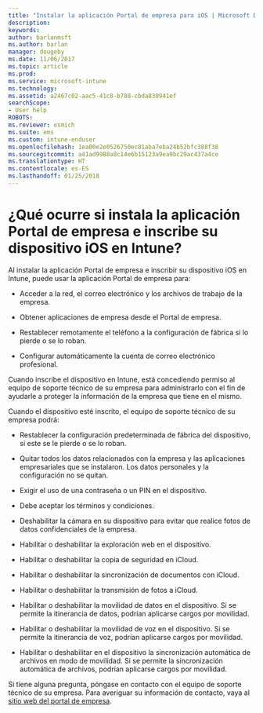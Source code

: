```yaml
---
title: "Instalar la aplicación Portal de empresa para iOS | Microsoft Docs"
description: 
keywords: 
author: barlanmsft
ms.author: barlan
manager: dougeby
ms.date: 11/06/2017
ms.topic: article
ms.prod: 
ms.service: microsoft-intune
ms.technology: 
ms.assetid: a2467c02-aac5-41c8-b788-cbda830941ef
searchScope:
- User help
ROBOTS: 
ms.reviewer: esmich
ms.suite: ems
ms.custom: intune-enduser
ms.openlocfilehash: 1ea00e2e0526750ec81aba7eba24b52bfc388f38
ms.sourcegitcommit: a41ad9988a8c14e6b15123a9ea9bc29ac437a4ce
ms.translationtype: HT
ms.contentlocale: es-ES
ms.lasthandoff: 01/25/2018
---
```

# <a name="what-happens-if-you-install-the-company-portal-app-and-enroll-your-ios-device-in-intune"></a>¿Qué ocurre si instala la aplicación Portal de empresa e inscribe su dispositivo iOS en Intune?

Al instalar la aplicación Portal de empresa e inscribir su dispositivo iOS en Intune, puede usar la aplicación Portal de empresa para:

-   Acceder a la red, el correo electrónico y los archivos de trabajo de la empresa.

-   Obtener aplicaciones de empresa desde el Portal de empresa.

-   Restablecer remotamente el teléfono a la configuración de fábrica si lo pierde o se lo roban.

-   Configurar automáticamente la cuenta de correo electrónico profesional.

Cuando inscribe el dispositivo en Intune, está concediendo permiso al equipo de soporte técnico de su empresa para administrarlo con el fin de ayudarle a proteger la información de la empresa que tiene en el mismo.

Cuando el dispositivo esté inscrito, el equipo de soporte técnico de su empresa podrá:

-   Restablecer la configuración predeterminada de fábrica del dispositivo, si este se le pierde o se lo roban.

-   Quitar todos los datos relacionados con la empresa y las aplicaciones empresariales que se instalaron. Los datos personales y la configuración no se quitan.

-   Exigir el uso de una contraseña o un PIN en el dispositivo.

-   Debe aceptar los términos y condiciones.

-   Deshabilitar la cámara en su dispositivo para evitar que realice fotos de datos confidenciales de la empresa.

-   Habilitar o deshabilitar la exploración web en el dispositivo.

-   Habilitar o deshabilitar la copia de seguridad en iCloud.

-   Habilitar o deshabilitar la sincronización de documentos con iCloud.

-   Habilitar o deshabilitar la transmisión de fotos a iCloud.

-   Habilitar o deshabilitar la movilidad de datos en el dispositivo. Si se permite la itinerancia de datos, podrían aplicarse cargos por movilidad.

-   Habilitar o deshabilitar la movilidad de voz en el dispositivo. Si se permite la itinerancia de voz, podrían aplicarse cargos por movilidad.

-   Habilitar o deshabilitar en el dispositivo la sincronización automática de archivos en modo de movilidad. Si se permite la sincronización automática de archivos, podrían aplicarse cargos por movilidad.

Si tiene alguna pregunta, póngase en contacto con el equipo de soporte técnico de su empresa. Para averiguar su información de contacto, vaya al [sitio web del portal de empresa](https://portal.manage.microsoft.com#HelpDeskDialog).

